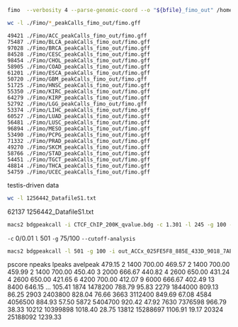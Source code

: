 
```bash
fimo  --verbosity 4 --parse-genomic-coord --o "${bfile}_fimo_out" /home/s1949868/Fimo/PRDM9.pwm.meme $file
```
```bash
wc -l ./Fimo/*_peakCalls_fimo_out/fimo.gff
```
    49421 ./Fimo/ACC_peakCalls_fimo_out/fimo.gff
    75487 ./Fimo/BLCA_peakCalls_fimo_out/fimo.gff
    97028 ./Fimo/BRCA_peakCalls_fimo_out/fimo.gff
    84528 ./Fimo/CESC_peakCalls_fimo_out/fimo.gff
    98454 ./Fimo/CHOL_peakCalls_fimo_out/fimo.gff
    58905 ./Fimo/COAD_peakCalls_fimo_out/fimo.gff
    61201 ./Fimo/ESCA_peakCalls_fimo_out/fimo.gff
    50720 ./Fimo/GBM_peakCalls_fimo_out/fimo.gff
    51725 ./Fimo/HNSC_peakCalls_fimo_out/fimo.gff
    55350 ./Fimo/KIRC_peakCalls_fimo_out/fimo.gff
    64279 ./Fimo/KIRP_peakCalls_fimo_out/fimo.gff
    52792 ./Fimo/LGG_peakCalls_fimo_out/fimo.gff
    53374 ./Fimo/LIHC_peakCalls_fimo_out/fimo.gff
    60527 ./Fimo/LUAD_peakCalls_fimo_out/fimo.gff
    56481 ./Fimo/LUSC_peakCalls_fimo_out/fimo.gff
    96894 ./Fimo/MESO_peakCalls_fimo_out/fimo.gff
    53490 ./Fimo/PCPG_peakCalls_fimo_out/fimo.gff
    71332 ./Fimo/PRAD_peakCalls_fimo_out/fimo.gff
    49270 ./Fimo/SKCM_peakCalls_fimo_out/fimo.gff
    58766 ./Fimo/STAD_peakCalls_fimo_out/fimo.gff
    54451 ./Fimo/TGCT_peakCalls_fimo_out/fimo.gff
    48814 ./Fimo/THCA_peakCalls_fimo_out/fimo.gff
    54759 ./Fimo/UCEC_peakCalls_fimo_out/fimo.gff
testis-driven data
```bash
wc -l 1256442_DatafileS1.txt
```
62137 1256442_DatafileS1.txt

```bash
macs2 bdgpeakcall -i CTCF_ChIP_200K_qvalue.bdg -c 1.301 -l 245 -g 100 -o CTCF_ChIP_200K_peaks.bed
```
`-c` 0/0.01
`l` 501
`-g` 75/100
`--cutoff-analysis`
```bash
macs2 bdgpeakcall -l 501 -g 100 -i out_ACCx_025FE5F8_885E_433D_9018_7AE322A92285_X034_S09_L133_B1_T1_PMRG.insertions.bg -o peaks1.bed --cutoff-analysis
```
pscore  npeaks  lpeaks  avelpeak
479.15  2       1400    700.00
469.57  2       1400    700.00
459.99  2       1400    700.00
450.40  3       2000    666.67
440.82  4       2600    650.00
431.24  4       2600    650.00
421.65  6       4200    700.00
412.07  9       6000    666.67
402.49  13      8400    646.15
...
105.41  1874    1478200 788.79
95.83   2279    1844000 809.13
86.25   2903    2403800 828.04
76.66   3663    3112400 849.69
67.08   4584    4056500 884.93
57.50   5872    5404700 920.42
47.92   7630    7376598 966.79
38.33   10212   10399898        1018.40
28.75   13812   15288697        1106.91
19.17   20324   25188092        1239.33

<!--stackedit_data:
eyJoaXN0b3J5IjpbNTU4MzkzOTY2LDM1Mzk0NzQ2LDQ5NzgxOD
gxMF19
-->